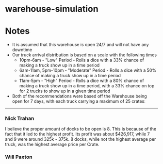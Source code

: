 # warehouse-simulation
# Notes
- It is assumed that this warehouse is open 24/7 and will not have any downtime
- Our truck arrival distribution is based on a scale with the following times
  - 10pm-6am - "Low" Period - Rolls a dice with a 33% chance of making a truck show up in a time period 
  - 6am-11am, 5pm-10pm - "Moderate" Period - Rolls a dice with a 50% chance of making a truck show up in a time period 
  - 11am-5pm - "High" Period - Rolls a dice with a 80% chance of making a truck show up in a time period, with a 33% chance on top for 2 trucks to show up in a given time period
- Both of the recommendations were based off the Warehouse being open for 7 days, with each truck carrying a maximum of 25 crates:
---
### Nick Trahan ###
I believe the proper amount of docks to be open is 8. This is because of the fact that it led to the highest profit. Its profit was about $426,917, while 7 and 9 were around 325k - 375k. 8 docks, while not the highest average per truck, was the highest average price per Crate.

### Will Paxton ###

